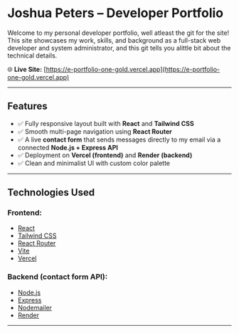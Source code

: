 # Joshua Peters – Developer Portfolio

Welcome to my personal developer portfolio, well atleast the git for the site! This site showcases my work, skills, and background as a full-stack web developer and system administrator, and this git tells you alittle bit about the technical details.

🌐 **Live Site:** [https://e-portfolio-one-gold.vercel.app](https://e-portfolio-one-gold.vercel.app)

---

## Features

- ✅ Fully responsive layout built with **React** and **Tailwind CSS**
- ✅ Smooth multi-page navigation using **React Router**
- ✅ A live **contact form** that sends messages directly to my email via a connected **Node.js + Express API**
- ✅ Deployment on **Vercel (frontend)** and **Render (backend)**
- ✅ Clean and minimalist UI with custom color palette

---

## Technologies Used

### Frontend:
- [React](https://reactjs.org/)
- [Tailwind CSS](https://tailwindcss.com/)
- [React Router](https://reactrouter.com/)
- [Vite](https://vitejs.dev/)
- [Vercel](https://vercel.com/)

### Backend (contact form API):
- [Node.js](https://nodejs.org/)
- [Express](https://expressjs.com/)
- [Nodemailer](https://nodemailer.com/about/)
- [Render](https://render.com/)

---
